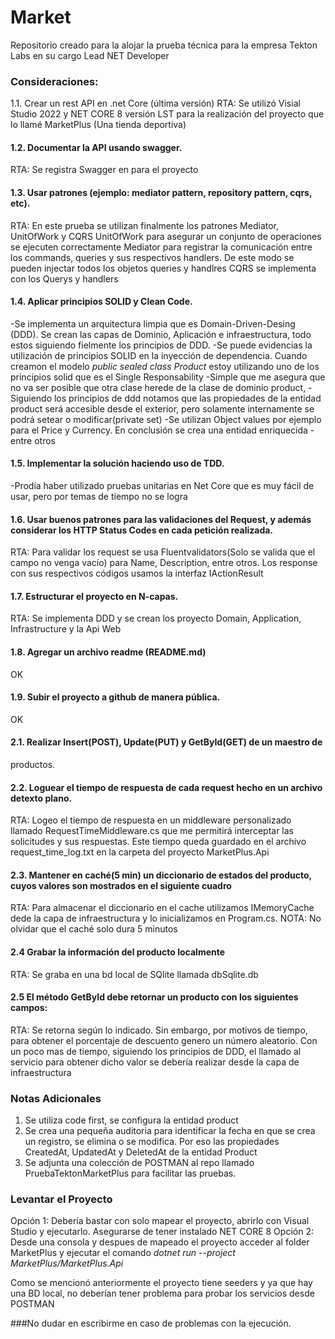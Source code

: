 # Market
Repositorio creado para la alojar la prueba técnica para la empresa Tekton Labs en su cargo Lead NET Developer

### Consideraciones:
1.1. Crear un rest API en .net Core (última versión)
  RTA: Se utilizó Visial Studio 2022 y NET CORE 8 versión LST para la realización del proyecto que lo llamé MarketPlus (Una tienda deportiva)
  
#### 1.2. Documentar la API usando swagger.
  RTA: Se registra Swagger en  para el proyecto
  
#### 1.3. Usar patrones (ejemplo: mediator pattern, repository pattern, cqrs, etc).
  RTA: En este prueba se utilizan finalmente los patrones Mediator, UnitOfWork y CQRS
  UnitOfWork para asegurar un conjunto de operaciones se ejecuten correctamente
  Mediator para registrar la comunicación entre los commands, queries y sus respectivos handlers. De este modo se pueden injectar todos los objetos queries y handlres
  CQRS se implementa con los Querys y handlers
  
#### 1.4. Aplicar principios SOLID y Clean Code.
  -Se implementa un arquitectura limpia que es Domain-Driven-Desing (DDD). Se crean las capas de Dominio, Aplicación e infraestructura, todo estos siguiendo fielmente los principios de DDD.
  -Se puede evidencias la utilización de principios SOLID en la inyección de dependencia. Cuando creamon el modelo *public sealed class Product* estoy utilizando uno de los principios solid que es el Single Responsability 
  -Simple que me asegura que no va ser posible que otra clase herede de la clase de dominio product, 
  -Siguiendo los principios de ddd notamos que las propiedades de la entidad product será accesible desde el exterior, pero solamente internamente se podrá setear o modificar(private set)
  -Se utilizan Object values por ejemplo para el Price y Currency. En conclusión se crea una entidad enriquecida
  -entre otros

#### 1.5. Implementar la solución haciendo uso de TDD.
  -Prodía haber utilizado pruebas unitarias en Net Core que es muy fácil de usar, pero por temas de tiempo no se logra

#### 1.6. Usar buenos patrones para las validaciones del Request, y además considerar los HTTP Status Codes en cada petición realizada.
  RTA: Para validar los request se usa Fluentvalidators(Solo se valida que el campo no venga vacío) para Name, Description, entre otros.
       Los response con sus respectivos códigos usamos la interfaz IActionResult
#### 1.7. Estructurar el proyecto en N-capas.
  RTA: Se implementa DDD y se crean los proyecto Domain, Application, Infrastructure y la Api Web
#### 1.8. Agregar un archivo readme (README.md)
  OK
#### 1.9. Subir el proyecto a github de manera pública.
  OK
#### 2.1. Realizar Insert(POST), Update(PUT) y GetById(GET) de un maestro de
productos.
#### 2.2. Loguear el tiempo de respuesta de cada request hecho en un archivo detexto plano.
  RTA: Logeo el tiempo de respuesta en un middleware personalizado llamado RequestTimeMiddleware.cs que me permitirá interceptar las solicitudes y sus respuestas. Este tiempo queda guardado en el archivo       
       request_time_log.txt en la carpeta del proyecto MarketPlus.Api
#### 2.3. Mantener en caché(5 min) un diccionario de estados del producto, cuyos valores son mostrados en el siguiente cuadro
  RTA: Para almacenar el diccionario en el cache utilizamos IMemoryCache dede la capa de infraestructura y lo inicializamos en Program.cs.
  NOTA: No olvidar que el caché solo dura 5 minutos
#### 2.4 Grabar la información del producto localmente
  RTA: Se graba en una bd local de SQlite llamada dbSqlite.db
#### 2.5 El método GetById debe retornar un producto con los siguientes campos:
  RTA: Se retorna según lo indicado. Sin embargo, por motivos de tiempo, para obtener el porcentaje de descuento genero un número aleatorio. Con un poco mas de tiempo, siguiendo los principios de DDD, el llamado al 
  servicio para obtener dicho valor se debería realizar desde la capa de infraestructura

### Notas Adicionales
1. Se utiliza code first, se configura la entidad product
2. Se crea una pequeña auditoria para identificar la fecha en que se crea un registro, se elimina o se modifica. Por eso las propiedades CreatedAt, UpdatedAt y DeletedAt de la entidad Product
3. Se adjunta una colección de POSTMAN al repo llamado PruebaTektonMarketPlus para facilitar las pruebas.

### Levantar el Proyecto
  Opción 1: Debería bastar con solo mapear el proyecto, abrirlo con Visual Studio y ejecutarlo. Asegurarse de tener instalado NET CORE 8
  Opción 2: Desde una consola y despues de mapeado el proyecto acceder al folder MarketPlus y ejecutar el comando *dotnet run --project MarketPlus/MarketPlus.Api*

Como se mencionó anteriormente el proyecto tiene seeders y ya que hay una BD local, no deberían tener problema para probar los servicios desde POSTMAN

###No dudar en escribirme en caso de problemas con la ejecución.
